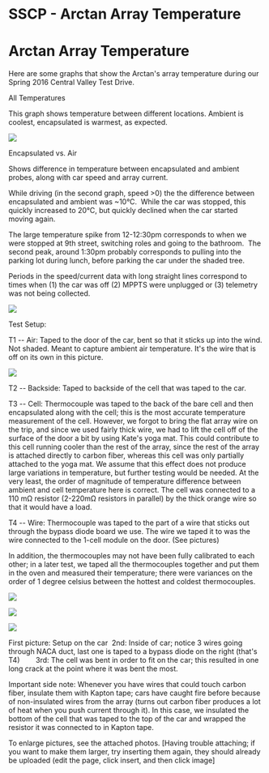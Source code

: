 # SSCP - Arctan Array Temperature

# Arctan Array Temperature

Here are some graphs that show the Arctan's array temperature during our Spring 2016 Central Valley Test Drive. 

All Temperatures

This graph shows temperature between different locations. Ambient is coolest, encapsulated is warmest, as expected.

![](../../../../../assets/image_1bcc9b3fb4.png)

Encapsulated vs. Air

Shows difference in temperature between encapsulated and ambient probes, along with car speed and array current.

While driving (in the second graph, speed >0) the the difference between encapsulated and ambient was ~10°C.  While the car was stopped, this quickly increased to 20°C, but quickly declined when the car started moving again.

The large temperature spike from 12-12:30pm corresponds to when we were stopped at 9th street, switching roles and going to the bathroom.  The second peak, around 1:30pm probably corresponds to pulling into the parking lot during lunch, before parking the car under the shaded tree.

Periods in the speed/current data with long straight lines correspond to times when (1) the car was off (2) MPPTS were unplugged or (3) telemetry was not being collected.

![](../../../../../assets/image_8b20f393a0.png)

Test Setup:

T1 -- Air: Taped to the door of the car, bent so that it sticks up into the wind. Not shaded. Meant to capture ambient air temperature. It's the wire that is off on its own in this picture.

![](../../../../../assets/image_86f3ea539c.jpg)

T2 -- Backside: Taped to backside of the cell that was taped to the car.

T3 -- Cell: Thermocouple was taped to the back of the bare cell and then encapsulated along with the cell; this is the most accurate temperature measurement of the cell. However, we forgot to bring the flat array wire on the trip, and since we used fairly thick wire, we had to lift the cell off of the surface of the door a bit by using Kate's yoga mat. This could contribute to this cell running cooler than the rest of the array, since the rest of the array is attached directly to carbon fiber, whereas this cell was only partially attached to the yoga mat. We assume that this effect does not produce large variations in temperature, but further testing would be needed. At the very least, the order of magnitude of temperature difference between ambient and cell temperature here is correct. The cell was connected to a 110 mΩ resistor (2-220mΩ resistors in parallel) by the thick orange wire so that it would have a load. 

T4 -- Wire: Thermocouple was taped to the part of a wire that sticks out through the bypass diode board we use. The wire we taped it to was the wire connected to the 1-cell module on the door. (See pictures)

In addition, the thermocouples may not have been fully calibrated to each other; in a later test, we taped all the thermocouples together and put them in the oven and measured their temperature; there were variances on the order of 1 degree celsius between the hottest and coldest thermocouples. 

![](../../../../../assets/image_81bdef5059.jpg)

![](../../../../../assets/image_6521477922.jpg)

![](../../../../../assets/image_a0f5649640.jpg)

First picture: Setup on the car  2nd: Inside of car; notice 3 wires going through NACA duct, last one is taped to a bypass diode on the right (that's T4)        3rd: The cell was bent in order to fit on the car; this resulted in one long crack at the point where it was bent the most.

Important side note: Whenever you have wires that could touch carbon fiber, insulate them with Kapton tape; cars have caught fire before because of non-insulated wires from the array (turns out carbon fiber produces a lot of heat when you push current through it). In this case, we insulated the bottom of the cell that was taped to the top of the car and wrapped the resistor it was connected to in Kapton tape.

To enlarge pictures, see the attached photos. [Having trouble attaching; if you want to make them larger, try inserting them again, they should already be uploaded (edit the page, click insert, and then click image]

